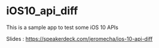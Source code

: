 # iOS10_api_diff
This is a sample app to test some iOS 10 APIs

Slides : https://speakerdeck.com/jeromecha/ios-10-api-diff
